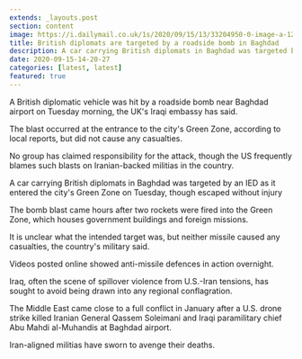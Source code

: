 ```yaml
---
extends: _layouts.post
section: content
image: https://i.dailymail.co.uk/1s/2020/09/15/13/33204950-0-image-a-12_1600172471471.jpg 
title: British diplomats are targeted by a roadside bomb in Baghdad 
description: A car carrying British diplomats in Baghdad was targeted by an IED as it entered the citys Green Zone on Tuesday, the UKs embassy to Iraq said, though fortunately failed to cause any injuries. 
date: 2020-09-15-14-20-27 
categories: [latest, latest] 
featured: true 
--- 
```

A British diplomatic vehicle was hit by a roadside bomb near Baghdad airport on Tuesday morning, the UK's Iraqi embassy has said.

The blast occurred at the entrance to the city's Green Zone, according to local reports, but did not cause any casualties.

No group has claimed responsibility for the attack, though the US frequently blames such blasts on Iranian-backed militias in the country.

A car carrying British diplomats in Baghdad was targeted by an IED as it entered the city's Green Zone on Tuesday, though escaped without injury

The bomb blast came hours after two rockets were fired into the Green Zone, which houses government buildings and foreign missions.

It is unclear what the intended target was, but neither missile caused any casualties, the country's military said.

Videos posted online showed anti-missile defences in action overnight.

Iraq, often the scene of spillover violence from U.S.-Iran tensions, has sought to avoid being drawn into any regional conflagration.

The Middle East came close to a full conflict in January after a U.S. drone strike killed Iranian General Qassem Soleimani and Iraqi paramilitary chief Abu Mahdi al-Muhandis at Baghdad airport.

Iran-aligned militias have sworn to avenge their deaths.


